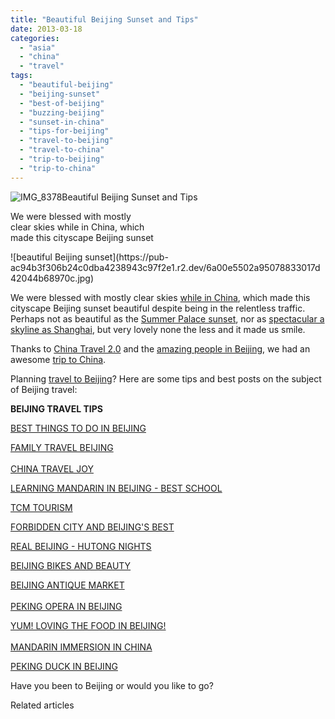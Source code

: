 ```yaml
---
title: "Beautiful Beijing Sunset and Tips"
date: 2013-03-18
categories: 
  - "asia"
  - "china"
  - "travel"
tags: 
  - "beautiful-beijing"
  - "beijing-sunset"
  - "best-of-beijing"
  - "buzzing-beijing"
  - "sunset-in-china"
  - "tips-for-beijing"
  - "travel-to-beijing"
  - "travel-to-china"
  - "trip-to-beijing"
  - "trip-to-china"
---
```


![IMG_8378](https://pub-ac94b3f306b24c0dba4238943c97f2e1.r2.dev/6a00e5502a95078833017ee9782cf0970d.jpg)Beautiful Beijing Sunset and Tips  
  
We were blessed with mostly  
clear skies while in China, which  
made this cityscape Beijing sunset

<!--more--> ![beautiful Beijing sunset](https://pub-ac94b3f306b24c0dba4238943c97f2e1.r2.dev/6a00e5502a95078833017d42044b68970c.jpg)  
  
We were blessed with mostly clear skies [while in China](https://pub-ac94b3f306b24c0dba4238943c97f2e1.r2.dev/2012/12/china-family-vacation-beauty-love-joy-.html "china family vacation"), which made this cityscape Beijing sunset beautiful despite being in the relentless traffic. Perhaps not as beautiful as the [Summer Palace sunset](https://pub-ac94b3f306b24c0dba4238943c97f2e1.r2.dev/2012/11/-summer-palace-sunset-in-beijing-china.html "SUMMER PALACE SUNSET"), nor as [spectacular a skyline as Shanghai](https://pub-ac94b3f306b24c0dba4238943c97f2e1.r2.dev/2012/12/shanghai-skyline-worlds-best-.html "shanghai world's best skyline"), but very lovely none the less and it made us smile.  
  
Thanks to [China Travel 2.0](http://www.chinatravel20.com/ "china travel 2.0") and the [amazing people in Beijing](https://pub-ac94b3f306b24c0dba4238943c97f2e1.r2.dev/2013/01/best-homestay-living-with-a-family-in-china.html "amazing homestay beijing"), we had an awesome [trip to China](https://pub-ac94b3f306b24c0dba4238943c97f2e1.r2.dev/2012/11/visiting-china-and-dragons.html "trip to China").  
  
Planning [travel to Beijing](https://pub-ac94b3f306b24c0dba4238943c97f2e1.r2.dev/2012/11/china-travel-in-the-autumn.html "travel to China")? Here are some tips and best posts on the subject of Beijing travel:  
  
**BEIJING TRAVEL TIPS**  
  
[BEST THINGS TO DO IN BEIJING](https://pub-ac94b3f306b24c0dba4238943c97f2e1.r2.dev/2013/01/best-things-to-do-in-beijing-china-.html "BEST THINGS TO DO IN BEIJING")  
  
[FAMILY TRAVEL BEIJING](https://pub-ac94b3f306b24c0dba4238943c97f2e1.r2.dev/2012/12/family-travel-beijing-tiananmen-square.html "FAMILY TRAVEL BEIJING")  
[  
CHINA TRAVEL JOY](https://pub-ac94b3f306b24c0dba4238943c97f2e1.r2.dev/2012/11/babies-in-beijing-china-travel-joy.html "china travel joy -babies")  
  
[LEARNING MANDARIN IN BEIJING - BEST SCHOOL](https://pub-ac94b3f306b24c0dba4238943c97f2e1.r2.dev/2013/01/learning-mandarin-in-beijing-china-best-school.html "learning mandarin in Beijing best school")  
  
[TCM TOURISM](https://pub-ac94b3f306b24c0dba4238943c97f2e1.r2.dev/2012/12/confusius-temple-in-beijing-and-tcm-tourism.html "tcm tourism")  
  
[FORBIDDEN CITY AND BEIJING'S BEST](https://pub-ac94b3f306b24c0dba4238943c97f2e1.r2.dev/2012/11/forbidden-city-and-beijings-best.html "forbidden city and beijing's best")  
  
[REAL BEIJING - HUTONG NIGHTS](https://pub-ac94b3f306b24c0dba4238943c97f2e1.r2.dev/2012/11/real-beijing-hutong-nights.html "real beijing hutong nights")  
  
[BEIJING BIKES AND BEAUTY](https://pub-ac94b3f306b24c0dba4238943c97f2e1.r2.dev/2012/11/beijing-bikes-and-beauty.html "beijing bikes")  
  
[BEIJING ANTIQUE MARKET](https://pub-ac94b3f306b24c0dba4238943c97f2e1.r2.dev/2012/11/panjiayuan-antique-market-beijing-best-gifts.html "beijing antique market")  
[  
PEKING OPERA IN BEIJING](https://pub-ac94b3f306b24c0dba4238943c97f2e1.r2.dev/2012/12/china-travel-peking-opera.html "peking opera")  
  
[YUM! LOVING THE FOOD IN BEIJING!](https://pub-ac94b3f306b24c0dba4238943c97f2e1.r2.dev/2012/11/yum-loving-the-food-in-beijing.html "YUM! LOVING THE FOOD IN BEIJING")  
[  
MANDARIN IMMERSION IN CHINA](https://pub-ac94b3f306b24c0dba4238943c97f2e1.r2.dev/2012/11/mandarin-immersion-in-china.html "mandarin immersion china")  
  
[PEKING DUCK IN BEIJING](https://pub-ac94b3f306b24c0dba4238943c97f2e1.r2.dev/2012/11/peking-duck-in-beijing.html "peking duck in Beijing")  
  
Have you been to Beijing or would you like to go?  
  

Related articles

